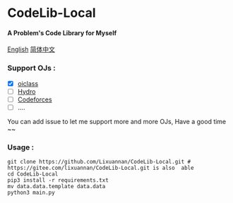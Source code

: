 # CodeLib-Local

#### A Problem's Code Library for Myself

[English](./README.md) [简体中文](./README_zh-CN.md)

### Support OJs :

-   [x] [oiclass](http://www.oiclass.com)
-   [ ] [Hydro](https://hydro.ac)
-   [ ] [Codeforces](https://codeforces.com/)
-   [ ] ….

You can add issue to let me support more and more OJs, Have a good time ~~

### Usage : 

```shell
git clone https://github.com/Lixuannan/CodeLib-Local.git # https://gitee.com/lixuannan/CodeLib-Local.git is also  able
cd CodeLib-Local
pip3 install -r requirements.txt
mv data.data.template data.data
python3 main.py
```

